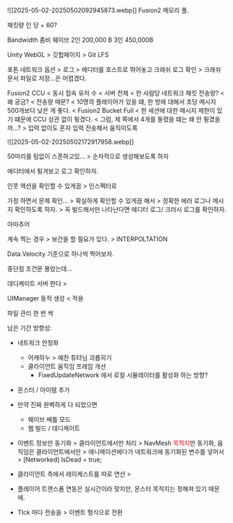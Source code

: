 ![[2025-05-02-20250502092945873.webp]]
Fusion2 메모리 풀.

패킷량 인 당 + 60?

Bandwidth 좀비 웨이브 2인 200,000 B 3인 450,000B

Unity WebGL > 깃헙페이지 > Git LFS

포톤 네트워크 옵션 > 로그 > 에디터를 호스트로 뛰어놓고 크래쉬 로그 확인  > 크래쉬 문서 파일로 저장...은 어렵겠다.

Fusion2 CCU < 동시 접속 유저 수 < 서버 전체 < 한 사람당 네트워크 패킷 전송량? < 왜 궁금? < 전송량 때문? < 10명의 플레이어가 있을 떄, 한 방에 대해서 초당 메시지 500개보다 낮은 게 좋다. < Fusion2 Bucket Full < 한 세션에 대한 메시지 제한이 있기 떄문에 CCU 상관 없이 튕겼다. < 그럼, 제 쪽에서 4개를 돌렸을 떄는 왜 안 튕겼을까...? > 입력 없이도 혼자 입력 전송해서 움직이도록

![[2025-05-02-20250502172917958.webp]]

50마리를 텀없이 스폰하고있... > 순차적으로 생성해보도록 하자 

에디터에서 튕겨보고 로그 확인하자.

인풋 액션을 확인할 수 있게끔 > 인스펙터로

가정 하면서 문제 확인... > 확실하게 확인할 수 있게끔 해서 > 정확한 에러 로그나 메시지 확인하도록 하자. > 꼭 빌드해서만 나타난다면 에디터 로그/ 크러시 로그를 확인하자. 

아마추어 

계속 찍는 경우 > 보간을 할 필요가 있다. > INTERPOLTATION 

Data.Velocity 기준으로 하나씩 찍어보자.

중단점 조건문 몰랐는데...

데디케이트 서버 판다 > 

UIManager 동적 생성 < 적용 

파일 관리 한 번 싹

남은 기간 방향성:
- 네트워크 안정화
	- 어캐하누 > 예찬 튜텨님 괴롭히기
	- 클라이언트 움직임 프레임 개선
		- FixedUpdateNetwork 에서 로컬 시뮬레이터를 활성화 하는 방향?
- 몬스터 / 아이템 추가

- 만약 진짜 완벽하게 다 되었으면
	- 웨이브 배틀 모드
	- 웹 빌드 / 데디케이트

- 이벤트 정보만 동기화 > 클라이언트에서만 처리 > NavMesh <font color="#ff0000">목적지</font>만 동기화, 움직임은 클라이언트에서만 > 애니메이션에다가 네트워크에 동기화된 변수를 넣어서 > [Networked] IsDead = true;

- 클라이언트 측에서 레이케스트를 따로 연산 > 

- 플레이어 트랜스폼 연동은 실시간이라 맞지만, 몬스터 목적지는 정해져 있기 때문에.

- TIck 마다 전송을 > 이벤트 형식으로 전환